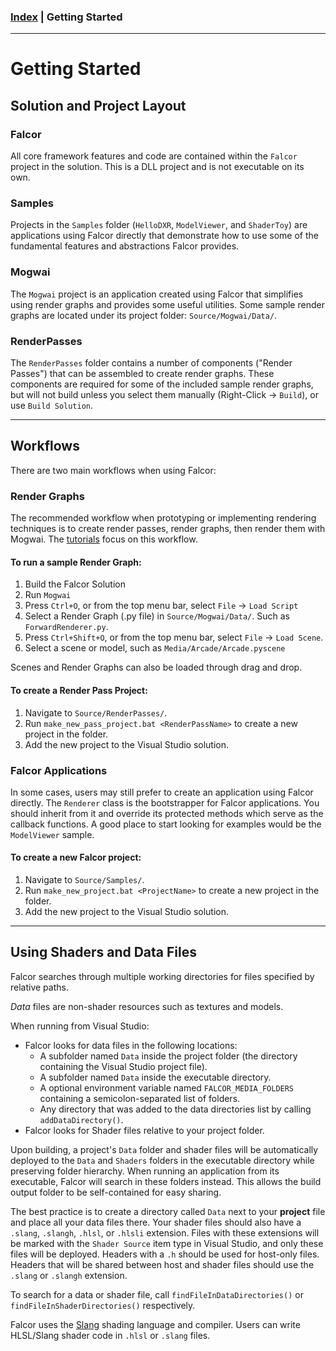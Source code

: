 ### [Index](./index.md) | Getting Started

--------

# Getting Started

## Solution and Project Layout

### Falcor
All core framework features and code are contained within the `Falcor` project in the solution. This is a DLL project and is not executable on its own.

### Samples
Projects in the `Samples` folder (`HelloDXR`, `ModelViewer`, and `ShaderToy`) are applications using Falcor directly that demonstrate how to use some of the fundamental features and abstractions Falcor provides.

### Mogwai
The `Mogwai` project is an application created using Falcor that simplifies using render graphs and provides some useful utilities. Some sample render graphs are located under its project folder: `Source/Mogwai/Data/`.

### RenderPasses
The `RenderPasses` folder contains a number of components ("Render Passes") that can be assembled to create render graphs. These components are required for some of the included sample render graphs, but will not build unless you select them manually (Right-Click -> `Build`), or use `Build Solution`.

-----------------------
## Workflows

There are two main workflows when using Falcor:

### Render Graphs
The recommended workflow when prototyping or implementing rendering techniques is to create render passes, render graphs, then render them with Mogwai. The [tutorials](./Tutorials/index.md) focus on this workflow.

#### To run a sample Render Graph:
1. Build the Falcor Solution
2. Run `Mogwai`
3. Press `Ctrl+O`, or from the top menu bar, select `File` -> `Load Script`
4. Select a Render Graph (.py file) in `Source/Mogwai/Data/`. Such as `ForwardRenderer.py`.
5. Press `Ctrl+Shift+O`, or from the top menu bar, select `File` -> `Load Scene`.
6. Select a scene or model, such as `Media/Arcade/Arcade.pyscene`

Scenes and Render Graphs can also be loaded through drag and drop.

#### To create a Render Pass Project:
1. Navigate to `Source/RenderPasses/`.
2. Run `make_new_pass_project.bat <RenderPassName>` to create a new project in the folder.
3. Add the new project to the Visual Studio solution.

### Falcor Applications

In some cases, users may still prefer to create an application using Falcor directly. The `Renderer` class is the bootstrapper for Falcor applications. You should inherit from it and override its protected methods which serve as the callback functions. A good place to start looking for examples would be the `ModelViewer` sample.

#### To create a new Falcor project:
1. Navigate to `Source/Samples/`.
2. Run `make_new_project.bat <ProjectName>` to create a new project in the folder.
3. Add the new project to the Visual Studio solution.

-----------------------

## Using Shaders and Data Files
Falcor searches through multiple working directories for files specified by relative paths.

*Data* files are non-shader resources such as textures and models.

When running from Visual Studio:
- Falcor looks for data files in the following locations:
    - A subfolder named `Data` inside the project folder (the directory containing the Visual Studio project file).
    - A subfolder named `Data` inside the executable directory.
    - A optional environment variable named `FALCOR_MEDIA_FOLDERS` containing a semicolon-separated list of folders.
    - Any directory that was added to the data directories list by calling `addDataDirectory()`.
- Falcor looks for Shader files relative to your project folder.

Upon building, a project's `Data` folder and shader files will be automatically deployed to the `Data` and `Shaders` folders in the executable directory while preserving folder hierarchy. When running an application from its executable, Falcor will search in these folders instead. This allows the build output folder to be self-contained for easy sharing.

The best practice is to create a directory called `Data` next to your **project** file and place all your data files there. Your shader files should also have a `.slang`, `.slangh`, `.hlsl`, or `.hlsli` extension. Files with these extensions will be marked with the `Shader Source` item type in Visual Studio, and only these files will be deployed. Headers with a `.h` should be used for host-only files. Headers that will be shared between host and shader files should use the `.slang` or `.slangh` extension.

To search for a data or shader file, call `findFileInDataDirectories()` or `findFileInShaderDirectories()` respectively.

Falcor uses the [Slang](https://github.com/shader-slang/slang) shading language and compiler.
Users can write HLSL/Slang shader code in `.hlsl` or `.slang` files.
